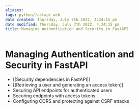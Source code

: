 ```yaml
---
aliases: 
tags: python/fastapi web 
date created: Thursday, July 7th 2022, 4:24:15 pm
date modified: Thursday, July 7th 2022, 4:24:15 pm
title: Managing Authentication and Security in FastAPI
---
```


# Managing Authentication and Security in FastAPI

* [[Security dependencies in FastAPI]]
* [[Retrieving a user and generating an access token]]
* Securing API endpoints for authenticated users
* Securing endpoints with access tokens
* Configuring CORS and protecting against CSRF attacks